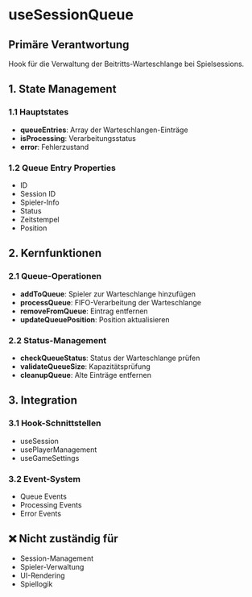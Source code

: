 # useSessionQueue

## Primäre Verantwortung

Hook für die Verwaltung der Beitritts-Warteschlange bei Spielsessions.

## 1. State Management

### 1.1 Hauptstates

- **queueEntries**: Array der Warteschlangen-Einträge
- **isProcessing**: Verarbeitungsstatus
- **error**: Fehlerzustand

### 1.2 Queue Entry Properties

- ID
- Session ID
- Spieler-Info
- Status
- Zeitstempel
- Position

## 2. Kernfunktionen

### 2.1 Queue-Operationen

- **addToQueue**: Spieler zur Warteschlange hinzufügen
- **processQueue**: FIFO-Verarbeitung der Warteschlange
- **removeFromQueue**: Eintrag entfernen
- **updateQueuePosition**: Position aktualisieren

### 2.2 Status-Management

- **checkQueueStatus**: Status der Warteschlange prüfen
- **validateQueueSize**: Kapazitätsprüfung
- **cleanupQueue**: Alte Einträge entfernen

## 3. Integration

### 3.1 Hook-Schnittstellen

- useSession
- usePlayerManagement
- useGameSettings

### 3.2 Event-System

- Queue Events
- Processing Events
- Error Events

## ❌ Nicht zuständig für

- Session-Management
- Spieler-Verwaltung
- UI-Rendering
- Spiellogik

